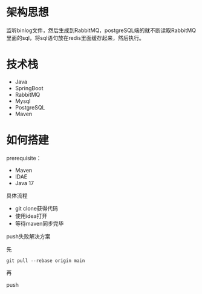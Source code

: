 # 架构思想

监听binlog文件，然后生成到RabbitMQ，postgreSQL端的就不断读取RabbitMQ里面的sql，将sql语句放在redis里面缓存起来，然后执行。



# 技术栈

- Java
- SpringBoot
- RabbitMQ
- Mysql
- PostgreSQL
- Maven



# 如何搭建

prerequisite：

- Maven
- IDAE
- Java 17

具体流程

- git clone获得代码
- 使用idea打开
- 等待maven同步完毕



push失败解决方案

先

```
git pull --rebase origin main
```

再

push
